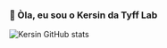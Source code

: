 ### 🌱 Òla, eu sou o Kersin da Tyff Lab

![Kersin GitHub stats](https://github-readme-stats.vercel.app/api?username=tf-kersin&show_icons=true&theme=dracula)
